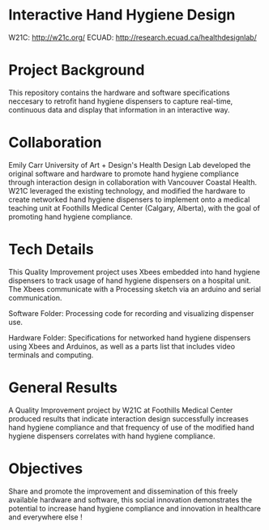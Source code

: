 # Interactive Hand Hygiene Design

W21C: http://w21c.org/
ECUAD: http://research.ecuad.ca/healthdesignlab/

# Project Background

This repository contains the hardware and software specifications neccesary to retrofit hand hygiene dispensers to capture real-time, continuous data and display that information in an interactive way. 

# Collaboration

Emily Carr University of Art + Design's Health Design Lab developed the original software and hardware to promote hand hygiene compliance through interaction design in collaboration with Vancouver Coastal Health. W21C leveraged the existing technology, and modified the hardware to create networked hand hygiene dispensers to implement onto a medical teaching unit at Foothills Medical Center (Calgary, Alberta), with the goal of promoting hand hygiene compliance. 

# Tech Details

This Quality Improvement project uses Xbees embedded into hand hygiene dispensers to track usage of hand hygiene dispensers on a hospital unit. The Xbees communicate with a Processing sketch via an arduino and serial communication.

Software Folder: Processing code for recording and visualizing dispenser use.

Hardware Folder: Specifications for networked hand hygiene dispensers using Xbees and Arduinos, as well as a parts list that includes video terminals and computing. 

# General Results

A Quality Improvement project by W21C at Foothills Medical Center produced results that indicate interaction design successfully increases hand hygiene compliance and that frequency of use of the modified hand hygiene dispensers correlates with hand hygiene compliance. 

# Objectives

Share and promote the improvement and dissemination of this freely available hardware and software, this social innovation demonstrates the potential to increase hand hygiene compliance and innovation in healthcare and everywhere else !
